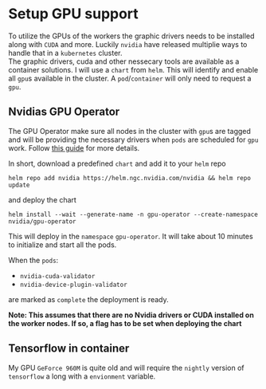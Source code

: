 # Setup GPU support 
To utilize the GPUs of the workers the graphic drivers needs to be installed along with `CUDA` and more. Luckily `nvidia` have released multiplie ways to handle that in a `kubernetes` cluster.\
The graphic drivers, cuda and other nessecary tools are available as a container solutions. I will use a `chart` from `helm`. This will identify and enable all `gpu`s available in the cluster. A `pod`/`container` will only need to request a `gpu`.

## Nvidias GPU Operator
The GPU Operator make sure all nodes in the cluster with `gpu`s are tagged and will be providing the necessary drivers when `pods` are scheduled for `gpu` work.
Follow [this guide](https://docs.nvidia.com/datacenter/cloud-native/gpu-operator/getting-started.html) for more details.

In short, download a predefined `chart` and add it to your `helm` repo

```
helm repo add nvidia https://helm.ngc.nvidia.com/nvidia && helm repo update
```

and deploy the chart

```
helm install --wait --generate-name -n gpu-operator --create-namespace nvidia/gpu-operator
```
This will deploy in the `namespace` `gpu-operator`. It will take about 10 minutes to initialize and start all the pods.

When the `pods`:
- `nvidia-cuda-validator`
- `nvidia-device-plugin-validator`

are marked as `complete` the deployment is ready.

__Note: This assumes that there are no Nvidia drivers or CUDA installed on the worker nodes. If so, a flag has to be set when deploying the chart__

## Tensorflow in container
My GPU `GeForce 960M` is quite old and will require the `nightly` version of `tensorflow` a long with a `envionment` variable.
